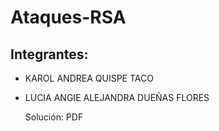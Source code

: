 # Ataques-RSA

## Integrantes:

* KAROL ANDREA QUISPE TACO
* LUCIA ANGIE ALEJANDRA DUEÑAS FLORES

    Solución: PDF
